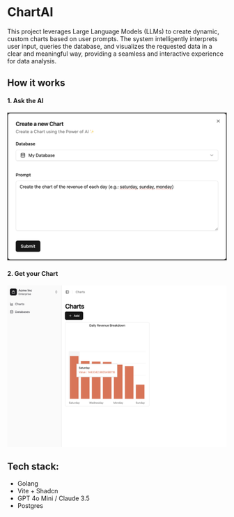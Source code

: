 # ChartAI

This project leverages Large Language Models (LLMs) to create dynamic, custom charts based on user prompts. The system intelligently interprets user input, queries the database, and visualizes the requested data in a clear and meaningful way, providing a seamless and interactive experience for data analysis.

## How it works
#### 1. Ask the AI
![](./imgs/create-chart.png)

#### 2. Get your Chart
![](./imgs/get-chart.png)


## Tech stack:
- Golang
- Vite + Shadcn
- GPT 4o Mini / Claude 3.5
- Postgres

